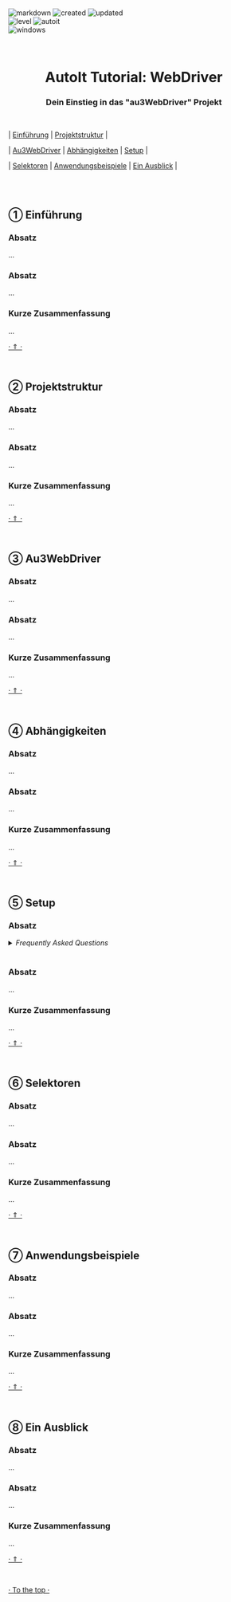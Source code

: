 <br>

![markdown](https://img.shields.io/badge/Markdown-Tutorial-E34F26.svg?style=flat-square&logo=markdown&logoColor=E34F26)
![created](https://img.shields.io/badge/Erstellt-21.12.2022-E535AB.svg?style=flat-square&logo=quip&logoColor=E535AB)
![updated](https://img.shields.io/badge/Aktualisiert-21.12.2022-3C873A.svg?style=flat-square&logo=quip&logoColor=3C873A)<br>
![level](https://img.shields.io/badge/Level-Beginner-F0DB4F.svg?style=flat-square&logo=swarm&logoColor=F0DB4F)
![autoit](https://img.shields.io/badge/Sprache-AutoIt-61DBFB.svg?style=flat-square&logo=autodesk&logoColor=61DBFB)<br>
![windows](https://img.shields.io/badge/OS-Windows-6569B0.svg?style=flat-square&logo=windows&logoColor=6569B0)

<br>

<h1 align="center">AutoIt Tutorial: WebDriver</h1>
<h3 align="center">Dein Einstieg in das "au3WebDriver" Projekt</h3>

<br>

| [Einführung](#-einführung) | [Projektstruktur](#-projektstruktur) |

| [Au3WebDriver](#-Au3WebDriver) | [Abhängigkeiten](#-abhängigkeiten) | [Setup](#-setup) |

| [Selektoren](#-selektoren) | [Anwendungsbeispiele](#-anwendungsbeispiele) | [Ein Ausblick](#-ein-ausblick) |

<br>
<br>

## ➀ Einführung

### Absatz

...<br>

### Absatz

...<br>

### Kurze Zusammenfassung

...<br>

[· ⇑ ·](#-einführung)

<br>

## ➁ Projektstruktur

### Absatz

...<br>

### Absatz

...<br>

### Kurze Zusammenfassung

...<br>

[· ⇑ ·](#-projektstruktur)

<br>

## ➂ Au3WebDriver

### Absatz

...<br>

### Absatz

...<br>

### Kurze Zusammenfassung

...<br>

[· ⇑ ·](#-au3webdriver)

<br>

## ➃ Abhängigkeiten

### Absatz

...<br>

### Absatz

...<br>

### Kurze Zusammenfassung

...<br>

[· ⇑ ·](#-abhängigkeiten)

<br>

## ➄ Setup

### Absatz

<details>
<summary><i>Frequently Asked Questions</i></summary><br>

  <details>
  <summary><code>1. How to [...]</code></summary><p>

  **Q:** Is there a frequently asked question already?<br>
  **A:** No, not yet.

  <br></p></details>

  <details>
  <summary><code>2. How to [...]</code></summary><p>

  **Q:** [...]?<br>
  **A:** [...].

  <br></p></details>

</details>

<br>

### Absatz

...<br>

### Kurze Zusammenfassung

...<br>

[· ⇑ ·](#-setup)

<br>

## ➅ Selektoren

### Absatz

...<br>

### Absatz

...<br>

### Kurze Zusammenfassung

...<br>

[· ⇑ ·](#-selektoren)

<br>

## ➆ Anwendungsbeispiele

### Absatz

...<br>

### Absatz

...<br>

### Kurze Zusammenfassung

...<br>

[· ⇑ ·](#-anwendungsbeispiele)

<br>

## ➇ Ein Ausblick

### Absatz

...<br>

### Absatz

...<br>

### Kurze Zusammenfassung

...<br>

[· ⇑ ·](#-ein-ausblick)

<br>

[· To the top ·](#)
